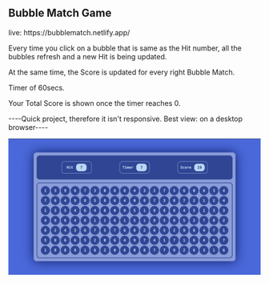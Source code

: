 <h2>Bubble Match Game </h2>
<p>live: https://bubblematch.netlify.app/ </p>
<p></p>
<p>Every time you click on a bubble that is same as the Hit number, all the bubbles refresh and a new Hit is being updated.</p>
<p>At the same time, the Score is updated for every right Bubble Match.
<p>Timer of 60secs.</p>
<p>Your Total Score is shown once the timer reaches 0. </p>
<p></p>
<p>----Quick project, therefore it isn't responsive. Best view: on a desktop browser----</p>
<img src="bubbleMatch.png" alt="Alt Text" width="800">

